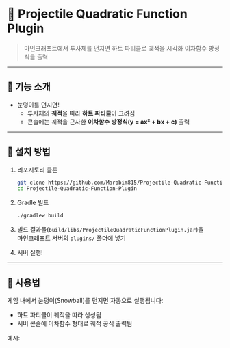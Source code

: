 # 🎯 Projectile Quadratic Function Plugin

> 마인크래프트에서 투사체를 던지면
> 하트 파티클로 궤적을 시각화
> 이차함수 방정식을 출력

---

## 🧪 기능 소개

- 눈덩이를 던지면!
  - 투사체의 **궤적**을 따라 **하트 파티클**이 그려짐 
  - 콘솔에는 궤적을 근사한 **이차함수 방정식(y = ax² + bx + c)** 출력 

---

## 🔧 설치 방법

1. 리포지토리 클론

    ```bash
    git clone https://github.com/Marobim815/Projectile-Quadratic-Function-Plugin.git
    cd Projectile-Quadratic-Function-Plugin
    ```

2. Gradle 빌드

    ```bash
    ./gradlew build
    ```

3. 빌드 결과물(`build/libs/ProjectileQuadraticFunctionPlugin.jar`)을  
   마인크래프트 서버의 `plugins/` 폴더에 넣기

4. 서버 실행!

---

## 🚀 사용법

게임 내에서 눈덩이(Snowball)를 던지면 자동으로 실행됩니다:

- 하트 파티클이 궤적을 따라 생성됨
- 서버 콘솔에 이차함수 형태로 궤적 공식 출력됨

예시: